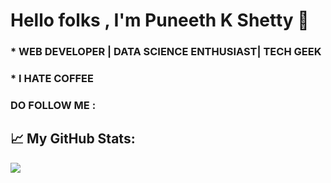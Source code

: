 # Hello folks , I'm Puneeth K Shetty 👋

### * WEB DEVELOPER | DATA SCIENCE ENTHUSIAST| TECH GEEK
### * I HATE COFFEE
### DO FOLLOW ME :
  
  
[1.1]: http://i.imgur.com/tXSoThF.png (twitter icon with padding)
[2.1]: http://i.imgur.com/P3YfQoD.png (facebook icon with padding)
[3.1]: http://i.imgur.com/yCsTjba.png (google plus icon with padding)
[4.1]: http://i.imgur.com/YckIOms.png (tumblr icon with padding)
[5.1]: http://i.imgur.com/1AGmwO3.png (dribbble icon with padding)
[6.1]: http://i.imgur.com/0o48UoR.png (github icon with padding)

## 📈 My GitHub Stats:	

![](https://github-readme-stats.vercel.app/api?username=PuneethKshetty&show_icons=true&title_color=f07&icon_color=79ff97&text_color=9f9f9f&bg_color=151515)	
